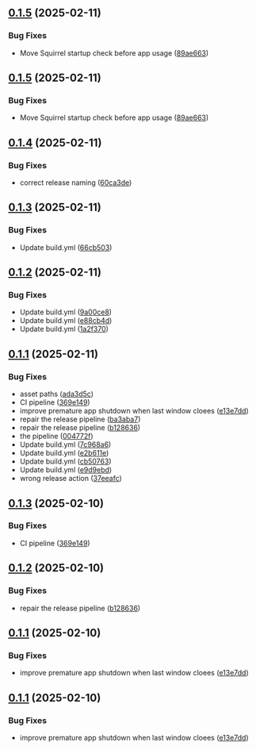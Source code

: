 ## [0.1.5](https://github.com/florianbeisel/hermesx/compare/v0.1.4...v0.1.5) (2025-02-11)


### Bug Fixes

* Move Squirrel startup check before app usage ([89ae663](https://github.com/florianbeisel/hermesx/commit/89ae66324680cf3c65137ea0f3f86763cb948e22))

## [0.1.5](https://github.com/florianbeisel/hermesx/compare/v0.1.4...v0.1.5) (2025-02-11)


### Bug Fixes

* Move Squirrel startup check before app usage ([89ae663](https://github.com/florianbeisel/hermesx/commit/89ae66324680cf3c65137ea0f3f86763cb948e22))

## [0.1.4](https://github.com/florianbeisel/hermesx/compare/v0.1.3...v0.1.4) (2025-02-11)


### Bug Fixes

* correct release naming ([60ca3de](https://github.com/florianbeisel/hermesx/commit/60ca3de36d440a8b4a912808d82af32fc2def2a0))

## [0.1.3](https://github.com/florianbeisel/hermesx/compare/v0.1.2...v0.1.3) (2025-02-11)


### Bug Fixes

* Update build.yml ([66cb503](https://github.com/florianbeisel/hermesx/commit/66cb503ac8fb5619c2b2ff21e5d9e12c4b86e4b7))

## [0.1.2](https://github.com/florianbeisel/hermesx/compare/v0.1.1...v0.1.2) (2025-02-11)


### Bug Fixes

* Update build.yml ([9a00ce8](https://github.com/florianbeisel/hermesx/commit/9a00ce85d18eb5348c6e165a4b4e467a2430a127))
* Update build.yml ([e88cb4d](https://github.com/florianbeisel/hermesx/commit/e88cb4d652fbf53c4a700813d9e07ccb7b34841d))
* Update build.yml ([1a2f370](https://github.com/florianbeisel/hermesx/commit/1a2f370a787e462a02219a0f1d64b30a48e53706))

## [0.1.1](https://github.com/florianbeisel/hermesx/compare/v0.1.0...v0.1.1) (2025-02-11)


### Bug Fixes

* asset paths ([ada3d5c](https://github.com/florianbeisel/hermesx/commit/ada3d5cc3a6efb23ac4aca17521f3220cb609a22))
* CI pipeline ([369e149](https://github.com/florianbeisel/hermesx/commit/369e149713f5f8a4a88fccfa0c810bab6fba2f37))
* improve premature app shutdown when last window cloees ([e13e7dd](https://github.com/florianbeisel/hermesx/commit/e13e7dd996c42ab2edc6c6e6816a7bfc93ca71b2))
* repair the release pipeline ([ba3aba7](https://github.com/florianbeisel/hermesx/commit/ba3aba71ece9a208d193f0ae359b198885ba9b56))
* repair the release pipeline ([b128636](https://github.com/florianbeisel/hermesx/commit/b1286368c23f2f792ac9f35599eb976e27f44317))
* the pipeline ([004772f](https://github.com/florianbeisel/hermesx/commit/004772fd609f9dfa19f942cff703f6d25b43eac9))
* Update build.yml ([7c968a6](https://github.com/florianbeisel/hermesx/commit/7c968a64f2248f672f2287a407772b5bc8ca8a20))
* Update build.yml ([e2b611e](https://github.com/florianbeisel/hermesx/commit/e2b611e045cbc98b7183e619c5c5d55b7416df7b))
* Update build.yml ([cb50763](https://github.com/florianbeisel/hermesx/commit/cb507637015ad6f0c21258dbfc9ed7239be81442))
* Update build.yml ([e9d9ebd](https://github.com/florianbeisel/hermesx/commit/e9d9ebdd83542df3180710675ca7326abb4cf465))
* wrong release action ([37eeafc](https://github.com/florianbeisel/hermesx/commit/37eeafcba8c95b565ea1cb5af1f56ac6a3de062b))

## [0.1.3](https://github.com/florianbeisel/hermesx/compare/v0.1.2...v0.1.3) (2025-02-10)


### Bug Fixes

* CI pipeline ([369e149](https://github.com/florianbeisel/hermesx/commit/369e149713f5f8a4a88fccfa0c810bab6fba2f37))

## [0.1.2](https://github.com/florianbeisel/hermesx/compare/v0.1.1...v0.1.2) (2025-02-10)


### Bug Fixes

* repair the release pipeline ([b128636](https://github.com/florianbeisel/hermesx/commit/b1286368c23f2f792ac9f35599eb976e27f44317))

## [0.1.1](https://github.com/florianbeisel/hermesx/compare/v0.1.0...v0.1.1) (2025-02-10)


### Bug Fixes

* improve premature app shutdown when last window cloees ([e13e7dd](https://github.com/florianbeisel/hermesx/commit/e13e7dd996c42ab2edc6c6e6816a7bfc93ca71b2))

## [0.1.1](https://github.com/florianbeisel/hermesx/compare/v0.1.0...v0.1.1) (2025-02-10)


### Bug Fixes

* improve premature app shutdown when last window cloees ([e13e7dd](https://github.com/florianbeisel/hermesx/commit/e13e7dd996c42ab2edc6c6e6816a7bfc93ca71b2))
